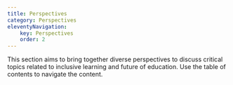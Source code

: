 ```yaml
---
title: Perspectives
category: Perspectives
eleventyNavigation:
    key: Perspectives
    order: 2
---
```


This section aims to bring together diverse perspectives to discuss critical topics related to inclusive learning and
future of education. Use the table of contents to navigate the content.

